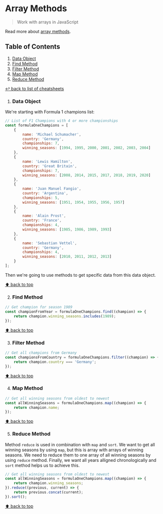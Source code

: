 # Array Methods
> Work with arrays in JavaScript

Read more about [array methods](https://developer.mozilla.org/en-US/docs/Web/JavaScript/Reference/Global_Objects/Array).

## Table of Contents

1. [Data Object](#data-object)
1. [Find Method](#find-method)
1. [Filter Method](#filter-method)
1. [Map Method](#map-method)
1. [Reduce Method](#reduce-method)

[↩ back to list of cheatsheets](README.md#list-of-cheatsheets)

1. ### Data Object

We're starting with Formula 1 champions list:

```js
// List of F1 Champions with 4 or more championships
const formulaOneChampions = [
    {
        name: 'Michael Schumacher',
        country: 'Germany',
        championships: 7,
        winning_seasons: [1994, 1995, 2000, 2001, 2002, 2003, 2004]
    },
    {
        name: 'Lewis Hamilton',
        country: 'Great Britain',
        championships: 7,
        winning_seasons: [2008, 2014, 2015, 2017, 2018, 2019, 2020]
    },
    {
        name: 'Juan Manuel Fangio',
        country: 'Argentina',
        championships: 5,
        winning_seasons: [1951, 1954, 1955, 1956, 1957]
    },
    {
        name: 'Alain Prost',
        country: 'France',
        championships: 4,
        winning_seasons: [1985, 1986, 1989, 1993]
    },
    {
        name: 'Sebastian Vettel',
        country: 'Germany',
        championships: 4,
        winning_seasons: [2010, 2011, 2012, 2013]
    }
];
```

Then we're going to use methods to get specific data from this data object.

[⬆ back to top](#table-of-contents)

2. ### Find Method

```js
// Get champion for season 1989
const championFromYear = formulaOneChampions.find((champion) => {
    return champion.winning_seasons.includes(1989);
});
```

[⬆ back to top](#table-of-contents)

3. ### Filter Method

```js
// Get all champions from Germany
const championsFromCountry = formulaOneChampions.filter((champion) => {
    return champion.country === 'Germany';
});
```

[⬆ back to top](#table-of-contents)

4. ### Map Method

```js
// Get all winning seasons from oldest to newest
const allWinningSeasons = formulaOneChampions.map((champion) => {
    return champion.name;
});
```

[⬆ back to top](#table-of-contents)

5. ### Reduce Method

Method `reduce` is used in combination with `map` and `sort`. We want to get all winning seasons by using `map`, but this is array with arrays of winning seasons. We need to reduce them to one array of all winning seasons by using `reduce` method. Finally, we want all years alligned chronologically and `sort` method helps us to achieve this.

```js
// Get all winning seasons from oldest to newest
const allWinningSeasons = formulaOneChampions.map((champion) => {
    return champion.winning_seasons;
}).reduce((previous, current) => {
    return previous.concat(current);
}).sort();
```

[⬆ back to top](#table-of-contents)